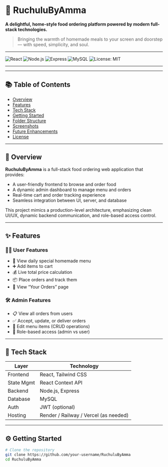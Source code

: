 # 🍛 RuchuluByAmma

**A delightful, home-style food ordering platform powered by modern full-stack technologies.**

> Bringing the warmth of homemade meals to your screen and doorstep — with speed, simplicity, and soul.

---

![React](https://img.shields.io/badge/frontend-React-blue)
![Node.js](https://img.shields.io/badge/backend-Node.js-green)
![Express](https://img.shields.io/badge/api-Express-lightgrey)
![MySQL](https://img.shields.io/badge/database-MySQL-blue)
![License: MIT](https://img.shields.io/badge/License-MIT-green.svg)

---


---

## 📚 Table of Contents

- [Overview](#overview)
- [Features](#features)
- [Tech Stack](#tech-stack)
- [Getting Started](#getting-started)
- [Folder Structure](#folder-structure)
- [Screenshots](#screenshots)
- [Future Enhancements](#future-enhancements)
- [License](#license)

---

## 🧾 Overview

**RuchuluByAmma** is a full-stack food ordering web application that provides:

- A user-friendly frontend to browse and order food
- A dynamic admin dashboard to manage menu and orders
- Real-time cart and order tracking experience
- Seamless integration between UI, server, and database

This project mimics a production-level architecture, emphasizing clean UI/UX, dynamic backend communication, and role-based access control.

---

## ✨ Features

### 👨‍🍳 User Features
- 🍱 View daily special homemade menu
- ➕ Add items to cart
- 💰 Live total price calculation
- 📦 Place orders and track them
- 🧾 View “Your Orders” page

### 🛠️ Admin Features
- 📋 View all orders from users
- ✅ Accept, update, or deliver orders
- 🍲 Edit menu items (CRUD operations)
- 🔐 Role-based access (admin vs user)

---

## 🧰 Tech Stack

| Layer         | Technology         |
|---------------|--------------------|
| Frontend      | React, Tailwind CSS |
| State Mgmt    | React Context API   |
| Backend       | Node.js, Express    |
| Database      | MySQL               |
| Auth          | JWT (optional)      |
| Hosting       | Render / Railway / Vercel (as needed) |

---

## ⚙️ Getting Started

```bash
# Clone the repository
git clone https://github.com/your-username/RuchuluByAmma
cd RuchuluByAmma
